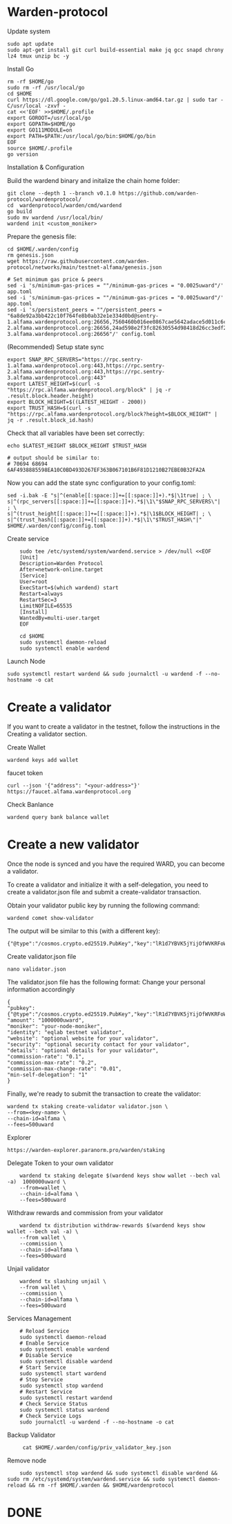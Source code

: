 # Warden-protocol

Update system

    sudo apt update
    sudo apt-get install git curl build-essential make jq gcc snapd chrony lz4 tmux unzip bc -y

Install Go

    rm -rf $HOME/go
    sudo rm -rf /usr/local/go
    cd $HOME
    curl https://dl.google.com/go/go1.20.5.linux-amd64.tar.gz | sudo tar -C/usr/local -zxvf -
    cat <<'EOF' >>$HOME/.profile
    export GOROOT=/usr/local/go
    export GOPATH=$HOME/go
    export GO111MODULE=on
    export PATH=$PATH:/usr/local/go/bin:$HOME/go/bin
    EOF
    source $HOME/.profile
    go version

Installation & Configuration

Build the wardend binary and initalize the chain home folder:

    git clone --depth 1 --branch v0.1.0 https://github.com/warden-protocol/wardenprotocol/
    cd  wardenprotocol/warden/cmd/wardend
    go build
    sudo mv wardend /usr/local/bin/
    wardend init <custom_moniker>

Prepare the genesis file:

    cd $HOME/.warden/config
    rm genesis.json
    wget https://raw.githubusercontent.com/warden-protocol/networks/main/testnet-alfama/genesis.json

    # Set minimum gas price & peers
    sed -i 's/minimum-gas-prices = ""/minimum-gas-prices = "0.0025uward"/' app.toml
    sed -i 's/minimum-gas-prices = ""/minimum-gas-prices = "0.0025uward"/' app.toml
    sed -i 's/persistent_peers = ""/persistent_peers = "6a8de92a3bb422c10f764fe8b0ab32e1e334d0bd@sentry-1.alfama.wardenprotocol.org:26656,7560460b016ee0867cae5642adace5d011c6c0ae@sentry-2.alfama.wardenprotocol.org:26656,24ad598e2f3fc82630554d98418d26cc3edf28b9@sentry-3.alfama.wardenprotocol.org:26656"/' config.toml

(Recommended) Setup state sync

    export SNAP_RPC_SERVERS="https://rpc.sentry-1.alfama.wardenprotocol.org:443,https://rpc.sentry-2.alfama.wardenprotocol.org:443,https://rpc.sentry-3.alfama.wardenprotocol.org:443"
    export LATEST_HEIGHT=$(curl -s "https://rpc.alfama.wardenprotocol.org/block" | jq -r .result.block.header.height)
    export BLOCK_HEIGHT=$((LATEST_HEIGHT - 2000))
    export TRUST_HASH=$(curl -s "https://rpc.alfama.wardenprotocol.org/block?height=$BLOCK_HEIGHT" | jq -r .result.block_id.hash)

Check that all variables have been set correctly:

    echo $LATEST_HEIGHT $BLOCK_HEIGHT $TRUST_HASH

    # output should be similar to:
    # 70694 68694 6AF4938885598EA10C0BD493D267EF363B067101B6F81D1210B27EBE0B32FA2A

Now you can add the state sync configuration to your config.toml:

    sed -i.bak -E "s|^(enable[[:space:]]+=[[:space:]]+).*$|\1true| ; \
    s|^(rpc_servers[[:space:]]+=[[:space:]]+).*$|\1\"$SNAP_RPC_SERVERS\"| ; \
    s|^(trust_height[[:space:]]+=[[:space:]]+).*$|\1$BLOCK_HEIGHT| ; \
    s|^(trust_hash[[:space:]]+=[[:space:]]+).*$|\1\"$TRUST_HASH\"|" $HOME/.warden/config/config.toml

Create service

        sudo tee /etc/systemd/system/wardend.service > /dev/null <<EOF
        [Unit]
        Description=Warden Protocol
        After=network-online.target
        [Service]
        User=root
        ExecStart=$(which wardend) start
        Restart=always
        RestartSec=3
        LimitNOFILE=65535
        [Install]
        WantedBy=multi-user.target
        EOF
        
        cd $HOME
        sudo systemctl daemon-reload
        sudo systemctl enable wardend


Launch Node

    sudo systemctl restart wardend && sudo journalctl -u wardend -f --no-hostname -o cat

# Create a validator
If you want to create a validator in the testnet, follow the instructions in the Creating a validator section.

Create Wallet

    wardend keys add wallet



faucet token 

    curl --json '{"address": "<your-address>"}' https://faucet.alfama.wardenprotocol.org

Check Banlance

    wardend query bank balance wallet

# Create a new validator
Once the node is synced and you have the required WARD, you can become a validator.

To create a validator and initialize it with a self-delegation, you need to create a validator.json file and submit a create-validator transaction.

Obtain your validator public key by running the following command:

    wardend comet show-validator

The output will be similar to this (with a different key):

    {"@type":"/cosmos.crypto.ed25519.PubKey","key":"lR1d7YBVK5jYijOfWVKRFoWCsS4dg3kagT7LB9GnG8I="}

Create validator.json file

    nano validator.json

The validator.json file has the following format: Change your personal information accordingly

    {    
    "pubkey": {"@type":"/cosmos.crypto.ed25519.PubKey","key":"lR1d7YBVK5jYijOfWVKRFoWCsS4dg3kagT7LB9GnG8I="},
    "amount": "1000000uward",
    "moniker": "your-node-moniker",
    "identity": "eqlab testnet validator",
    "website": "optional website for your validator",
    "security": "optional security contact for your validator",
    "details": "optional details for your validator",
    "commission-rate": "0.1",
    "commission-max-rate": "0.2",
    "commission-max-change-rate": "0.01",
    "min-self-delegation": "1"
    }

Finally, we're ready to submit the transaction to create the validator:

    wardend tx staking create-validator validator.json \
    --from=<key-name> \
    --chain-id=alfama \
    --fees=500uward

Explorer

    https://warden-explorer.paranorm.pro/warden/staking


Delegate Token to your own validator

        wardend tx staking delegate $(wardend keys show wallet --bech val -a)  1000000uward \
        --from=wallet \
        --chain-id=alfama \
        --fees=500uward

Withdraw rewards and commission from your validator

        wardend tx distribution withdraw-rewards $(wardend keys show wallet --bech val -a) \
        --from wallet \
        --commission \
        --chain-id=alfama \
        --fees=500uward

Unjail validator

        wardend tx slashing unjail \
        --from wallet \
        --commission \
        --chain-id=alfama \
        --fees=500uward

Services Management

        # Reload Service
        sudo systemctl daemon-reload
        # Enable Service
        sudo systemctl enable wardend
        # Disable Service
        sudo systemctl disable wardend
        # Start Service
        sudo systemctl start wardend
        # Stop Service
        sudo systemctl stop wardend
        # Restart Service
        sudo systemctl restart wardend
        # Check Service Status
        sudo systemctl status wardend
        # Check Service Logs
        sudo journalctl -u wardend -f --no-hostname -o cat

 Backup Validator

         cat $HOME/.warden/config/priv_validator_key.json

Remove node

        sudo systemctl stop wardend && sudo systemctl disable wardend && sudo rm /etc/systemd/system/wardend.service && sudo systemctl daemon-reload && rm -rf $HOME/.warden && $HOME/wardenprotocol
  # DONE 
    

        
